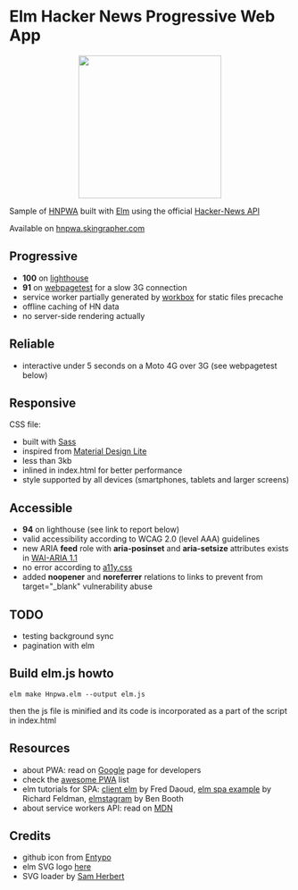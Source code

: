# Elm Hacker News Progressive Web App

<p align="center">
  <img width="256" height="256" src="https://github.com/skrypte/elm-hn-pwa/raw/master/dist/ico/hn_256.png">
</p>

Sample of [HNPWA](http://hnpwa.com) built with [Elm](http://elm-lang.org) using the official [Hacker-News API](https://github.com/HackerNews/API)

Available on [hnpwa.skingrapher.com](https://hnpwa.skingrapher.com)

## Progressive

- **100** on [lighthouse](https://hnpwa.skingrapher.com/lighthouse.html)
- **91** on [webpagetest](https://www.webpagetest.org/result/171001_FR_8824939a649205e4299597bb581bd197/) for a slow 3G connection
- service worker partially generated by [workbox](https://workboxjs.org) for static files precache
- offline caching of HN data
- no server-side rendering actually
 
## Reliable 

- interactive under 5 seconds on a Moto 4G over 3G (see webpagetest below)

## Responsive

CSS file:
- built with [Sass](https://sass-guidelin.es/)
- inspired from [Material Design Lite](https://getmdl.io/components/index.html)
- less than 3kb
- inlined in index.html for better performance
- style supported by all devices (smartphones, tablets and larger screens)

## Accessible

- **94** on lighthouse (see link to report below)
- valid accessibility according to WCAG 2.0 (level AAA) guidelines
- new ARIA **feed** role with **aria-posinset** and **aria-setsize** attributes exists in [WAI-ARIA 1.1](https://www.w3.org/TR/wai-aria-1.1/#feed) 
- no error according to [a11y.css](https://ffoodd.github.io/a11y.css/)
- added **noopener** and **noreferrer** relations to links to prevent from target="_blank" vulnerability abuse

## TODO

- testing background sync
- pagination with elm

## Build elm.js howto

    elm make Hnpwa.elm --output elm.js 

then the js file is minified and its code is incorporated as a part of the script in index.html

## Resources
 
- about PWA: read on [Google](https://developers.google.com/web/progressive-web-apps/) page for developers
- check the [awesome PWA](https://github.com/hemanth/awesome-pwa) list 
- elm tutorials for SPA: [client elm](https://github.com/foxdonut/adventures-reactive-web-dev/tree/elm-010-todolist-feature/client-elm) by Fred Daoud, [elm spa example](https://github.com/rtfeldman/elm-spa-example) by Richard Feldman, [elmstagram](https://github.com/bkbooth/Elmstagram) by Ben Booth
- about service workers API: read on [MDN](https://developer.mozilla.org/en-US/docs/Web/API/Service_Worker_API)

## Credits
 
- github icon from [Entypo](https://entypo.com)
- elm SVG logo [here](https://upload.wikimedia.org/wikipedia/commons/f/f3/Elm_logo.svg)
- SVG loader by [Sam Herbert](http://samherbert.net/svg-loaders/)
